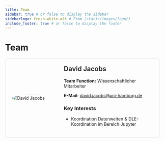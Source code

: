 ```yaml
---
title: Team
sidebar: true # or false to display the sidebar
sidebarlogo: fresh-white-alt # From (static/images/logo/)
include_footer: true # or false to display the footer
---
```


# Team

<div style="display: flex; align-items: center; border: 1px solid #ddd; border-radius: 8px; padding: 20px; max-width: 600px;">
  <div style="flex: 0 0 150px; margin-right: 20px;">
    <!-- Replace with actual image URL -->
    <img src="/images/image_david.png" alt="David Jacobs" style="width: 100%; border-radius: 50%;">
  </div>
  <div>
    <h2 style="margin-top: 0; color: #333;">David Jacobs</h2>
    <p><strong>Team Function:</strong> Wissenschaftlicher Mitarbeiter</p>
    <p><strong>E-Mail:</strong> <a href="mailto:david.jacobs@uni-hamburg.de">david.jacobs@uni-hamburg.de</a></p>
    <h3>Key Interests</h3>
    <ul>
      <li>    Koordination Datenwelten & DLE-Koordination im Bereich Jupyter</li>
    </ul>
  </div>
</div>
